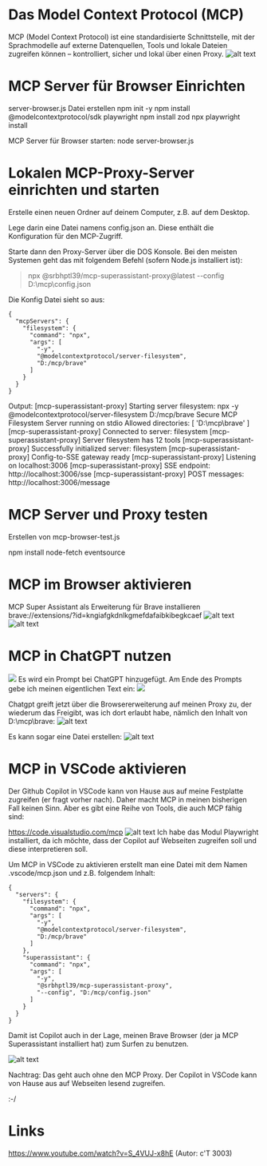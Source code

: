 
# Das Model Context Protocol (MCP)

MCP (Model Context Protocol) ist eine standardisierte Schnittstelle, mit der Sprachmodelle auf externe Datenquellen, Tools und lokale Dateien zugreifen können – kontrolliert, sicher und lokal über einen Proxy.
![alt text](image-11.png)

# MCP Server für Browser Einrichten

server-browser.js Datei erstellen
npm init -y
npm install @modelcontextprotocol/sdk playwright
npm install zod
npx playwright install

MCP Server für Browser starten:
node server-browser.js

# Lokalen MCP-Proxy-Server einrichten und starten

Erstelle einen neuen Ordner auf deinem Computer, z.B. auf dem Desktop.

Lege darin eine Datei namens config.json an. Diese enthält die Konfiguration für den MCP-Zugriff.

Starte dann den Proxy-Server über die DOS Konsole. Bei den meisten Systemen geht das mit folgendem Befehl (sofern Node.js installiert ist):


> npx @srbhptl39/mcp-superassistant-proxy@latest --config D:\mcp\config.json

Die Konfig Datei sieht so aus:
```
{
  "mcpServers": {
    "filesystem": {
      "command": "npx",
      "args": [
        "-y",
        "@modelcontextprotocol/server-filesystem",
        "D:/mcp/brave"
      ]
    }
  }
}
```

Output:
[mcp-superassistant-proxy] Starting server filesystem: npx -y @modelcontextprotocol/server-filesystem D:/mcp/brave
Secure MCP Filesystem Server running on stdio
Allowed directories: [ 'D:\\mcp\\brave' ]
[mcp-superassistant-proxy] Connected to server: filesystem
[mcp-superassistant-proxy] Server filesystem has 12 tools
[mcp-superassistant-proxy] Successfully initialized server: filesystem
[mcp-superassistant-proxy] Config-to-SSE gateway ready
[mcp-superassistant-proxy] Listening on localhost:3006
[mcp-superassistant-proxy] SSE endpoint: http://localhost:3006/sse
[mcp-superassistant-proxy] POST messages: http://localhost:3006/message



# MCP Server und Proxy testen
Erstellen von mcp-browser-test.js

npm install node-fetch eventsource








# MCP im Browser aktivieren
MCP Super Assistant als Erweiterung für Brave installieren
brave://extensions/?id=kngiafgkdnlkgmefdafaibkibegkcaef
![alt text](image-7.png)
![alt text](image-5.png)

# MCP in ChatGPT nutzen

![](image-8.png)
Es wird ein Prompt bei ChatGPT hinzugefügt. Am Ende des Prompts gebe ich meinen eigentlichen Text ein:
![](image-9.png)

Chatgpt greift jetzt über die Browsererweiterung auf meinen Proxy zu, der wiederum das Freigibt, was ich dort erlaubt habe, nämlich den Inhalt von D:\mcp\brave:
![alt text](image-10.png)

Es kann sogar eine Datei erstellen:
![alt text](image-12.png)


# MCP in VSCode aktivieren
Der Github Copilot in VSCode kann von Hause aus auf meine Festplatte zugreifen (er fragt vorher nach). Daher macht MCP in meinen bisherigen Fall keinen Sinn.
Aber es gibt eine Reihe von Tools, die auch MCP fähig sind:

https://code.visualstudio.com/mcp
![alt text](image-13.png)
Ich habe das Modul Playwright installiert, da ich möchte, dass der Copilot auf Webseiten zugreifen soll und diese interpretieren soll.

Um MCP in VSCode zu aktivieren erstellt man eine Datei mit dem Namen .vscode/mcp.json und z.B. folgendem Inhalt:

```
{
  "servers": {
    "filesystem": {
      "command": "npx",
      "args": [
        "-y",
        "@modelcontextprotocol/server-filesystem",
        "D:/mcp/brave"
      ]
    },
    "superassistant": {
      "command": "npx",
      "args": [
        "-y",
        "@srbhptl39/mcp-superassistant-proxy",
        "--config", "D:/mcp/config.json"
      ]
    }
  }
}

```


Damit ist Copilot auch in der Lage, meinen Brave Browser (der ja MCP Superassistant installiert hat) zum Surfen zu benutzen.

![alt text](image-6.png)

Nachtrag: Das geht auch ohne den MCP Proxy. Der Copilot in VSCode kann von Hause aus auf Webseiten lesend zugreifen.

:-/


# Links

https://www.youtube.com/watch?v=S_4VUJ-x8hE
(Autor: c'T 3003)




